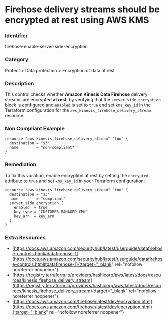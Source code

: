 # Firehose delivery streams should be encrypted at rest using AWS KMS

### Identifier

firehose-enable-server-side-encryption

### Category

Protect > Data protection > Encryption of data at rest

### Description

This control checks whether **Amazon Kinesis Data Firehose** delivery streams are encrypted **at rest**, by verifying that the `server_side_encryption` block is configured and `enabled` is set to `true` and set `kms_key_id` in the Terraform configuration for the `aws_kinesis_firehose_delivery_stream` resource.


### Non Compliant Example

```hcl
resource "aws_kinesis_firehose_delivery_stream" "foo" {
  destination = "s3"
  name        = "non-compliant"
}
```

### Remediation

To fix this violation, enable encryption at rest by setting the `encrypted` attribute to `true` and set `kms_key_id` in your Terraform configuration:

```hcl
resource "aws_kinesis_firehose_delivery_stream" "foo" {
  destination = "s3"
  name        = "compliant"
  server_side_encryption {
    enabled  = true
    key_type = "CUSTOMER_MANAGED_CMK"
    key_arn  = key_arn
  }
}
```

### Extra Resources

- [https://docs.aws.amazon.com/securityhub/latest/userguide/datafirehose-controls.html#datafirehose-1](https://docs.aws.amazon.com/securityhub/latest/userguide/datafirehose-controls.html#datafirehose-1){:target="_blank" rel="nofollow noreferrer noopener"}
- [https://registry.terraform.io/providers/hashicorp/aws/latest/docs/resources/kinesis_firehose_delivery_stream](https://registry.terraform.io/providers/hashicorp/aws/latest/docs/resources/kinesis_firehose_delivery_stream){:target="_blank" rel="nofollow noreferrer noopener"}
- [https://docs.aws.amazon.com/firehose/latest/dev/encryption.html](https://docs.aws.amazon.com/firehose/latest/dev/encryption.html){:target="_blank" rel="nofollow noreferrer noopener"}
